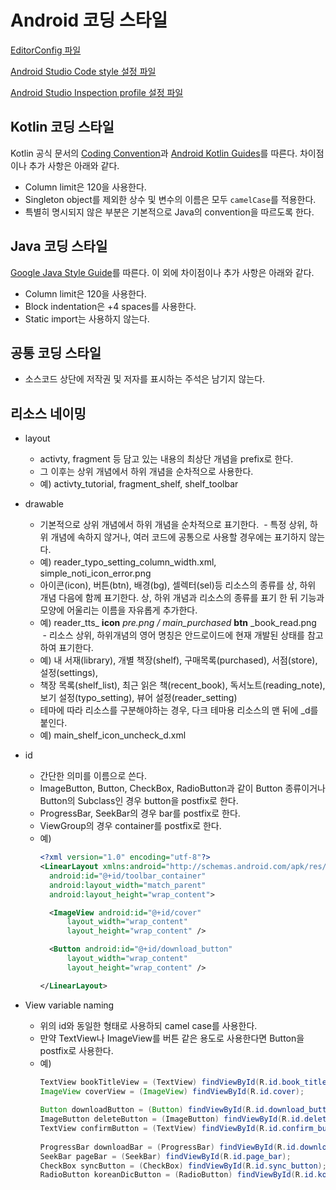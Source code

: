 
# Android 코딩 스타일

[EditorConfig 파일](.editorconfig)

[Android Studio Code style 설정 파일](AndroidStudio/CodeStyle.xml)

[Android Studio Inspection profile 설정 파일](AndroidStudio/InspectionProfile.xml)

## Kotlin 코딩 스타일

Kotlin 공식 문서의 [Coding Convention](http://kotlinlang.org/docs/reference/coding-conventions.html)과 [Android Kotlin Guides](https://android.github.io/kotlin-guides/style.html)를 따른다. 차이점이나 추가 사항은 아래와 같다.

- Column limit은 120을 사용한다.
- Singleton object를 제외한 상수 및 변수의 이름은 모두 `camelCase`를 적용한다.
- 특별히 명시되지 않은 부분은 기본적으로 Java의 convention을 따르도록 한다.

## Java 코딩 스타일

[Google Java Style Guide](https://google.github.io/styleguide/javaguide.html)를 따른다.
이 외에 차이점이나 추가 사항은 아래와 같다.

- Column limit은 120을 사용한다.
- Block indentation은 +4 spaces를 사용한다.
- Static import는 사용하지 않는다.

## 공통 코딩 스타일

- 소스코드 상단에 저작권 및 저자를 표시하는 주석은 남기지 않는다.

## 리소스 네이밍

- layout
  - activty, fragment 등 담고 있는 내용의 최상단 개념을 prefix로 한다.
  - 그 이후는 상위 개념에서 하위 개념을 순차적으로 사용한다.
  - 예) activty_tutorial, fragment_shelf, shelf_toolbar
- drawable
  - 기본적으로 상위 개념에서 하위 개념을 순차적으로 표기한다. 
  - 특정 상위, 하위 개념에 속하지 않거나, 여러 코드에 공통으로 사용할 경우에는 표기하지 않는다.
  - 예) reader_typo_setting_column_width.xml, simple_noti_icon_error.png
  - 아이콘(icon), 버튼(btn), 배경(bg), 셀렉터(sel)등 리소스의 종류를 상, 하위 개념 다음에 함께 표기한다. 
    상, 하위 개념과 리소스의 종류를 표기 한 뒤 기능과 모양에 어울리는 이름을 자유롭게 추가한다.
  - 예) reader_tts_ **icon** _pre.png / main_purchased_ **btn** _book_read.png
  - 리소스 상위, 하위개념의 영어 명칭은 안드로이드에 현재 개발된 상태를 참고하여 표기한다.
  - 예) 내 서재(library), 개별 책장(shelf), 구매목록(purchased), 서점(store), 설정(settings), 
  - 책장 목록(shelf_list), 최근 읽은 책(recent_book), 독서노트(reading_note), 보기 설정(typo_setting), 뷰어 설정(reader_setting)
  - 테마에 따라 리소스를 구분해야하는 경우, 다크 테마용 리소스의 맨 뒤에 _d를 붙인다.
  - 예) main_shelf_icon_uncheck_d.xml
- id
  - 간단한 의미를 이름으로 쓴다.
  - ImageButton, Button, CheckBox, RadioButton과 같이 Button 종류이거나 Button의 Subclass인 경우 button을 postfix로 한다.
  - ProgressBar, SeekBar의 경우 bar를 postfix로 한다.
  - ViewGroup의 경우 container를 postfix로 한다.
  - 예)
    ```xml
    <?xml version="1.0" encoding="utf-8"?>
    <LinearLayout xmlns:android="http://schemas.android.com/apk/res/android"
      android:id="@+id/toolbar_container"
      android:layout_width="match_parent"
      android:layout_height="wrap_content">
    
      <ImageView android:id="@+id/cover"
          layout_width="wrap_content"
          layout_height="wrap_content" />
    
      <Button android:id="@+id/download_button"
          layout_width="wrap_content"
          layout_height="wrap_content" />
    
    </LinearLayout>
    ```

- View variable naming
  - 위의 id와 동일한 형태로 사용하되 camel case를 사용한다.
  - 만약 TextView나 ImageView를 버튼 같은 용도로 사용한다면 Button을 postfix로 사용한다.
  - 예)
    ```java
    TextView bookTitleView = (TextView) findViewById(R.id.book_title);
    ImageView coverView = (ImageView) findViewById(R.id.cover);
      
    Button downloadButton = (Button) findViewById(R.id.download_button);
    ImageButton deleteButton = (ImageButton) findViewById(R.id.delete_button);
    TextView confirmButton = (TextView) findViewById(R.id.confirm_button);
      
    ProgressBar downloadBar = (ProgressBar) findViewById(R.id.download_bar);
    SeekBar pageBar = (SeekBar) findViewById(R.id.page_bar);
    CheckBox syncButton = (CheckBox) findViewById(R.id.sync_button);
    RadioButton koreanDicButton = (RadioButton) findViewById(R.id.korean_dic_button);
    ```
